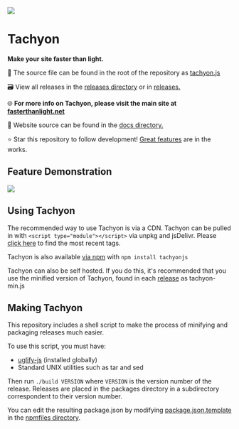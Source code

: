 ![](https://raw.githubusercontent.com/weebney/tachyon/main/docs/res/favicon.svg)

# Tachyon
**Make your site faster than light.**

🧰 The source file can be found in the root of the repository as [tachyon.js](https://github.com/weebney/tachyon/blob/main/tachyon.js)

🗃 View all releases in the [releases directory](https://github.com/weebney/tachyon/tree/main/releases) or in [releases.](https://github.com/weebney/tachyon/releases)

🌐 **For more info on Tachyon, please visit the main site at [fasterthanlight.net](https://fasterthanlight.net)**

📌 Website source can be found in the [docs directory.](https://github.com/weebney/tachyon/tree/main/docs) 

⭐ Star this repository to follow development! [Great features](https://fasterthanlight.net/#devr) are in the works.

## Feature Demonstration

![](https://raw.githubusercontent.com/weebney/tachyon/main/docs/res/tachyonDemo.gif)

## Using Tachyon
The recommended way to use Tachyon is via a CDN. Tachyon can be pulled in with `<script type="module"></script>` via unpkg and jsDelivr. Please [click here](https://fasterthanlight.net/) to find the most recent tags.

Tachyon is also available [via npm](https://www.npmjs.com/package/tachyonjs) with `npm install tachyonjs`

Tachyon can also be self hosted. If you do this, it's recommended that you use the minified version of Tachyon, found in each [release](https://github.com/weebney/tachyon/tree/main/releases) as tachyon-min.js

## Making Tachyon
This repository includes a shell script to make the process of minifying and packaging releases much easier.

To use this script, you must have:

- [uglify-js](https://www.npmjs.com/package/uglify-js/) (installed globally)
- Standard UNIX utilities such as tar and sed

Then run `./build VERSION` where `VERSION` is the version number of the release. Releases are placed in the packages directory in a subdirectory correspondent to their version number.

You can edit the resulting package.json by modifying [package.json.template](https://github.com/weebney/tachyon/blob/main/npmfiles/package.json.template) in the [npmfiles directory](https://github.com/weebney/tachyon/tree/main/npmfiles).

